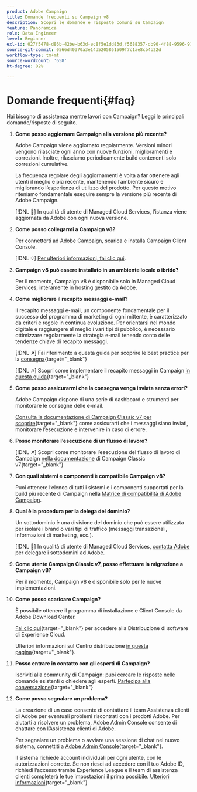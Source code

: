 ```yaml
---
product: Adobe Campaign
title: Domande frequenti su Campaign v8
description: Scopri le domande e risposte comuni su Campaign
feature: Panoramica
role: Data Engineer
level: Beginner
exl-id: 027f5478-d86b-42be-b63d-ec8f5e1dd83d,f5688357-db90-4f88-9596-91e9d0a20d75
source-git-commit: 0566d40370a3e14d5205861509f7c1ae8cb4b22d
workflow-type: tm+mt
source-wordcount: '658'
ht-degree: 82%

---
```


# Domande frequenti{#faq}

Hai bisogno di assistenza mentre lavori con Campaign? Leggi le principali domande/risposte di seguito.

1. **Come posso aggiornare Campaign alla versione più recente?**

    Adobe Campaign viene aggiornato regolarmente. Versioni minori vengono rilasciate ogni anno con nuove funzioni, miglioramenti e correzioni. Inoltre, rilasciamo periodicamente build contenenti solo correzioni cumulative.

   La frequenza regolare degli aggiornamenti è volta a far ottenere agli utenti il meglio e più recente, mantenendo l’ambiente sicuro e migliorando l’esperienza di utilizzo del prodotto. Per questo motivo riteniamo fondamentale eseguire sempre la versione più recente di Adobe Campaign.

   [!DNL :speech_balloon:] In qualità di utente di Managed Cloud Services, l’istanza viene aggiornata da Adobe con ogni nuova versione.

1. **Come posso collegarmi a Campaign v8?**

   Per connetterti ad Adobe Campaign, scarica e installa Campaign Client Console.

   [!DNL :bulb:] [Per ulteriori informazioni, fai clic qui](connect.md).

1. **Campaign v8 può essere installato in un ambiente locale o ibrido?**

   Per il momento, Campaign v8 è disponibile solo in Managed Cloud Services, interamente in hosting gestito da Adobe.

1. **Come migliorare il recapito messaggi e-mail?**

   Il recapito messaggi e-mail, un componente fondamentale per il successo del programma di marketing di ogni mittente, è caratterizzato da criteri e regole in continua evoluzione. Per orientarsi nel mondo digitale e raggiungere al meglio i vari tipi di pubblico, è necessario ottimizzare regolarmente la strategia e-mail tenendo conto delle tendenze chiave di recapito messaggi.

   [!DNL :arrow_upper_right:] Fai riferimento a questa guida per scoprire le best practice per la  [consegna](https://experienceleague.adobe.com/docs/deliverability-learn/deliverability-best-practice-guide/introduction.html?lang=it){target=&quot;_blank&quot;}

   [!DNL :arrow_upper_right:] Scopri come implementare il recapito messaggi in Campaign  [in questa guida](https://experienceleague.adobe.com/docs/deliverability-learn/deliverability-best-practice-guide/additional-resources/general-resources.html?lang=it){target=&quot;_blank&quot;}

1. **Come posso assicurarmi che la consegna venga inviata senza errori?**

    Adobe Campaign dispone di una serie di dashboard e strumenti per monitorare le consegne delle e-mail.

   [Consulta la documentazione di Campaign Classic v7 per scoprire](https://experienceleague.adobe.com/docs/campaign-classic/using/sending-messages/monitoring-deliveries/about-delivery-monitoring.html?lang=it){target=&quot;_blank&quot;} come assicurarti che i messaggi siano inviati, monitorare l’esecuzione e intervenire in caso di errore.

1. **Posso monitorare l’esecuzione di un flusso di lavoro?**

   [!DNL :arrow_upper_right:] Scopri come monitorare l’esecuzione del flusso di lavoro di Campaign  [nella documentazione](https://experienceleague.adobe.com/docs/campaign-classic/using/automating-with-workflows/executing-a-workflow/starting-a-workflow.html?lang=it) di Campaign Classic v7{target=&quot;_blank&quot;}

1. **Con quali sistemi e componenti è compatibile Campaign v8?**

   Puoi ottenere l’elenco di tutti i sistemi e i componenti supportati per la build più recente di Campaign nella [Matrice di compatibilità di Adobe Campaign](compatibility-matrix.md).

1. **Qual è la procedura per la delega del dominio?**

   Un sottodominio è una divisione del dominio che può essere utilizzata per isolare i brand o vari tipi di traffico (messaggi transazionali, informazioni di marketing, ecc.).

   [!DNL :speech_balloon:] In qualità di utente di Managed Cloud Services, [contatta Adobe](../start/campaign-faq.md#support) per delegare i sottodomini ad Adobe.

1. **Come utente Campaign Classic v7, posso effettuare la migrazione a Campaign v8?**

   Per il momento, Campaign v8 è disponibile solo per le nuove implementazioni.

1. **Come posso scaricare Campaign?**

   È possibile ottenere il programma di installazione e Client Console da Adobe Download Center.

   [Fai clic qui](https://experience.adobe.com/#/downloads/content/software-distribution/en/campaign.html){target=&quot;_blank&quot;} per accedere alla Distribuzione di software di Experience Cloud.

   Ulteriori informazioni sul Centro distribuzione [in questa pagina](https://experienceleague.adobe.com/docs/experience-cloud/software-distribution/home.html?lang=it){target=&quot;_blank&quot;}.

1. **Posso entrare in contatto con gli esperti di Campaign?**

   Iscriviti alla community di Campaign: puoi cercare le risposte nelle domande esistenti o chiedere agli esperti. [Partecipa alla conversazione](https://experienceleaguecommunities.adobe.com/t5/adobe-campaign-classic/ct-p/adobe-campaign-classic-community){target=&quot;_blank&quot;}


1. **Come posso segnalare un problema?**

   La creazione di un caso consente di contattare il team Assistenza clienti di Adobe per eventuali problemi riscontrati con i prodotti Adobe. Per aiutarti a risolvere un problema, Adobe Admin Console consente di chattare con l’Assistenza clienti di Adobe.

   Per segnalare un problema o avviare una sessione di chat nel nuovo sistema, connettiti a [Adobe Admin Console](https://adminConsole.adobe.com/overview){target=&quot;_blank&quot;}.

   Il sistema richiede account individuali per ogni utente, con le autorizzazioni corrette. Se non riesci ad accedere con il tuo Adobe ID, richiedi l’accesso tramite Experience League e il team di assistenza clienti completerà le tue impostazioni il prima possibile. [Ulteriori informazioni](https://helpx.adobe.com/it/enterprise/admin-guide.html/enterprise/using/support-for-experience-cloud.ug.html){target=&quot;_blank&quot;}
